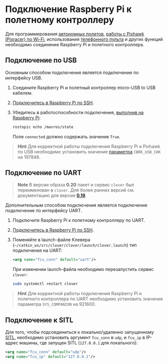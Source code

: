 # Подключение Raspberry Pi к полетному контроллеру

Для программирования [автономных полетов](simple_offboard.md), [работы с Pixhawk (Pixracer) по Wi-Fi](gcs_bridge.md), использования [телефонного пульта](rc.md) и других функций необходимо соединение Raspberry Pi и полетного контроллера.

## Подключение по USB

Основным способом подключения является подключение по интерфейсу USB.

1. Соедините Raspberry Pi и полетный контроллер micro-USB to USB кабелем.
2. [Подключитесь в Raspberry Pi по SSH](ssh.md).
3. Убедитесь в работоспособности подключения, [выполнив на Raspberry Pi](ssh.md):

    ```bash
    rostopic echo /mavros/state
    ```

    Поле `connected` должно содержать значение `True`.

> **Hint** Для корректной работы подключения Raspberry Pi и Pixhawk по USB необходимо установить значение [параметра](parameters.md) `CBRK_USB_CHK` на 197848.

## Подключение по UART

> **Note** В версии образа **0.20** пакет и сервис `clever` был переименован в `clover`. Для более ранних версий см. документацию для версии [**0.19**](https://github.com/CopterExpress/clover/blob/v0.19/docs/ru/connection.md).

<!-- TODO схема подключения -->

Дополнительным способом подключения является подключение подключение по интерфейсу UART.

1. Подключите Raspberry Pi к полетному контроллеру по UART.
2. [Подключитесь в Raspberry Pi по SSH](ssh.md).
3. Поменяйте в launch-файле Клевера (`~/catkin_ws/src/clover/clover/launch/clover.launch`) тип подключения на UART:

    ```xml
    <arg name="fcu_conn" default="uart"/>
    ```

    При изменении launch-файла необходимо перезапустить сервис `clover`:

    ```bash
    sudo systemctl restart clover
    ```

> **Hint** Для корректной работы подключения Raspberry Pi и полетного контроллера по UART необходимо установить значение параметра `SYS_COMPANION` на 921600.

## Подключение к SITL

Для того, чтобы подсоединиться к локально/удаленно запущенному [SITL](sitl.md), необходимо установить аргумент `fcu_conn` в `udp`, и `fcu_ip` в IP-адрес машины, где запущен SITL (`127.0.0.1` для локального):

```xml
<arg name="fcu_conn" default="udp"/>
<arg name="fcu_ip" default="127.0.0.1"/>
```
